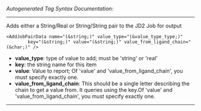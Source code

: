 _Autogenerated Tag Syntax Documentation:_

---
Adds either a String/Real or String/String pair to the JD2 Job for output

```
<AddJobPairData name="(&string;)" value_type="(&value_type_type;)"
        key="(&string;)" value="(&string;)" value_from_ligand_chain="(&char;)" />
```

-   **value_type**: type of value to add; must be 'string' or 'real'
-   **key**: the string name for this item
-   **value**: Value to report; Of 'value' and 'value_from_ligand_chain', you must specify exactly one.
-   **value_from_ligand_chain**: This should be a single letter describing the chain to get a value from.  It queries using the key.Of 'value' and 'value_from_ligand_chain', you must specify exactly one.

---
